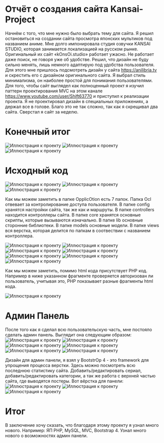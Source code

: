 # Отчёт о создания сайта Kansai-Project
Начнём с того, что мне нужно было выбрать тему для сайта. Я решил остановиться на создании сайта просмотра японских мультиков под названием аниме. Мне долго импонировала студия озвучки KANSAI STUDIO, которая занимается локализацией на русском рынке. Оригинальный их сайт «kOnsOi.studio» работает ужасно. Не работает даже поиск, не говоря уже об удобстве. Решил, что дизайн не буду сильно менять, лишь немного адаптирую под удобства пользователя. Для этого мне пришлось подсмотреть дизайн у сайта https://anilibria.tv  и скрестить его с дизайном оригинального сайта. Я выбрал стиль минимализма, он наиболее простой для понимания пользователями. 
Для того, чтобы сайт выглядел как полноценный проект я изучил паттерн проектирования MVC на этом канале https://www.youtube.com/user/Shift63770 и приступил к реализации проекта. Я не проектировал дизайн в специальных приложениях, а держал все в голове. Благо это не так сложно, так как я скрещивал два сайта. Сверстал я сайт за неделю.

# Конечный итог

![Иллюстрация к проекту](https://sun9-39.userapi.com/c857420/v857420560/bad81/RpB8_zN41ww.jpg)
![Иллюстрация к проекту](https://sun9-17.userapi.com/c857420/v857420560/bad8b/1QLVyQoJ1tE.jpg)
![Иллюстрация к проекту](https://sun9-19.userapi.com/c857420/v857420560/bad9f/dLavSoDR6Dk.jpg)

# Исходный код

![Иллюстрация к проекту](https://sun9-27.userapi.com/c857420/v857420144/b8858/QhgIpeYH4WY.jpg)
![Иллюстрация к проекту](https://sun9-60.userapi.com/c857420/v857420144/b8862/HhaOExh_IZk.jpg)
![Иллюстрация к проекту](https://sun9-67.userapi.com/c857420/v857420144/b886c/wjX9rUVhvAg.jpg)

Как мы можем заметить в папке OpplicOtion есть 7 папок. Папка Ocl отвевает  за контролирование доступа пользователя. В папке config хранятся настройки сайта, так же как и маршруты. В папке controllers находится контроллеры сайта. В папке core хранятся основные скрипты, которые вызываются изначально. В папке lib основные сторонние библиотеки. В папке models основные модели. В папке views вся верстка, которая делится по папкам в соотвествии с названием контроллера. 

![Иллюстрация к проекту](https://sun9-7.userapi.com/c857420/v857420144/b887a/33AXLIwPj38.jpg)
![Иллюстрация к проекту](https://sun9-14.userapi.com/c857420/v857420144/b8884/m3NZvsUB8tQ.jpg)
![Иллюстрация к проекту](https://sun9-50.userapi.com/c857420/v857420144/b8897/H8t5dhuLIuI.jpg)
![Иллюстрация к проекту](https://sun9-58.userapi.com/c857420/v857420144/b88a1/oOG0KteZNUs.jpg)
![Иллюстрация к проекту](https://sun9-8.userapi.com/c857420/v857420144/b88ab/ayGb97EE50k.jpg)
![Иллюстрация к проекту](https://sun9-55.userapi.com/c857420/v857420144/b88d7/rliG5B3fW-k.jpg)
![Иллюстрация к проекту](https://sun9-17.userapi.com/c857420/v857420144/b88ed/HAA8rz-RF1o.jpg)

Как мы можем заметить,  помимо html кода присутствует PHP код. Например в ниже указанном фрагменте проверяется авторизован ли пользователь, учитывая это, PHP показывает разные фрагменты html кода.

![Иллюстрация к проекту](https://sun9-12.userapi.com/c858528/v858528144/1e123/-O8oPONSbrc.jpg)

# Админ Панель
После того как я сделал всю пользовательскую часть, мне постояло сделать админ панель. Выглядит она следующим образом:
![Иллюстрация к проекту](https://sun9-17.userapi.com/c857420/v857420144/b89b1/G0Kpc7Mh9Jo.jpg)
![Иллюстрация к проекту](https://sun9-13.userapi.com/c857420/v857420144/b89bb/85AT8a-Bt6w.jpg)
![Иллюстрация к проекту](https://sun9-3.userapi.com/c857420/v857420144/b89c5/0chl0rW_cCg.jpg)
![Иллюстрация к проекту](https://sun9-44.userapi.com/c857420/v857420144/b89cf/ttQ_CfVUQ4E.jpg)
![Иллюстрация к проекту](https://sun9-9.userapi.com/c857420/v857420144/b89d9/F1t-nXPuDl0.jpg)
![Иллюстрация к проекту](https://sun9-52.userapi.com/c857420/v857420144/b89e3/6Js67Vc5Nrk.jpg)

Дизайн для админ панели, я взял у BootstrOp 4 - это framework для упрощения процесса верстки. Здесь можно посмотреть всю последнюю статистику сайта. Добавить/редактировать сериал, добавить/редактировать категории, а так же работа с верхней частью сайта, где выводятся постеры. Вот вёрстка для панели:
![Иллюстрация к проекту](https://sun9-34.userapi.com/c857420/v857420144/b8a0a/c5LbTcJJt_I.jpg)
![Иллюстрация к проекту](https://sun9-10.userapi.com/c857420/v857420144/b8a14/mzIx5gTtYeg.jpg)
![Иллюстрация к проекту](https://sun9-17.userapi.com/c857420/v857420144/b8a1e/P-JXPIDucmc.jpg)

# Итог 
В заключение хочу сказать, что благодаря  этому проекту я узнал много нового. Например: ЯП PHP, MySQL, MVC, Bootstrap 4. Узнал много нового о возможностях админ панели.

